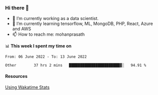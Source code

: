 ### Hi there 👋

- 🔭 I’m currently working as a data scientist.
- 🌱 I’m currently learning tensorflow, ML, MongoDB, PHP, React, Azure and AWS
- 📫 How to reach me: mohanprasath

📊 **This week I spent my time on**
<!--START_SECTION:waka-->

```text
From: 06 June 2022 - To: 13 June 2022

Other        37 hrs 2 mins   ███████████████████████▓░   94.91 %
```

<!--END_SECTION:waka-->

#### Resources
[Using Wakatime Stats](https://github.com/marketplace/actions/waka-readme)

